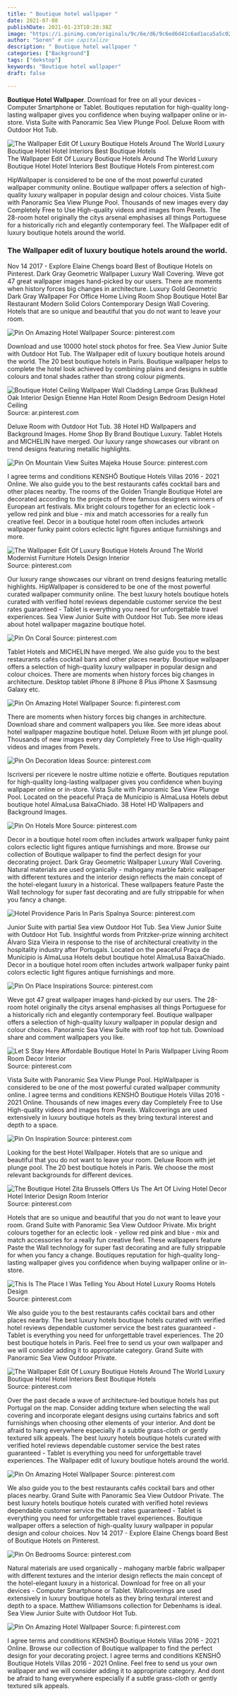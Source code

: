```yaml
---
title: " Boutique hotel wallpaper "
date: 2021-07-08
publishDate: 2021-01-23T10:28:38Z
image: "https://i.pinimg.com/originals/9c/6e/d6/9c6ed6d41c6ad1aca5a5c0243f6d3fd9.jpg"
author: "Soren" # use capitalize
description: " Boutique hotel wallpaper "
categories: ["Background"]
tags: ["dekstop"]
keywords: "Boutique hotel wallpaper"
draft: false

---
```



**Boutique Hotel Wallpaper**. Download for free on all your devices - Computer Smartphone or Tablet. Boutiques reputation for high-quality long-lasting wallpaper gives you confidence when buying wallpaper online or in-store. Vista Suite with Panoramic Sea View Plunge Pool. Deluxe Room with Outdoor Hot Tub.

![The Wallpaper Edit Of Luxury Boutique Hotels Around The World Luxury Boutique Hotel Hotel Interiors Best Boutique Hotels](https://i.pinimg.com/originals/d6/ed/d7/d6edd77b76ea65a6aa5f9cfaac254271.jpg "The Wallpaper Edit Of Luxury Boutique Hotels Around The World Luxury Boutique Hotel Hotel Interiors Best Boutique Hotels")
The Wallpaper Edit Of Luxury Boutique Hotels Around The World Luxury Boutique Hotel Hotel Interiors Best Boutique Hotels From pinterest.com


HipWallpaper is considered to be one of the most powerful curated wallpaper community online. Boutique wallpaper offers a selection of high-quality luxury wallpaper in popular design and colour choices. Vista Suite with Panoramic Sea View Plunge Pool. Thousands of new images every day Completely Free to Use High-quality videos and images from Pexels. The 28-room hotel originally the citys arsenal emphasises all things Portuguese for a historically rich and elegantly contemporary feel. The Wallpaper edit of luxury boutique hotels around the world.

### The Wallpaper edit of luxury boutique hotels around the world.

Nov 14 2017 - Explore Elaine Chengs board Best of Boutique Hotels on Pinterest. Dark Gray Geometric Wallpaper Luxury Wall Covering. Weve got 47 great wallpaper images hand-picked by our users. There are moments when history forces big changes in architecture. Luxury Gold Geometric Dark Gray Wallpaper For Office Home Living Room Shop Boutique Hotel Bar Restaurant Modern Solid Colors Contemporary Design Wall Covering. Hotels that are so unique and beautiful that you do not want to leave your room.


![Pin On Amazing Hotel Wallpaper](https://i.pinimg.com/originals/55/3a/33/553a331c4d613c61bb046b150c4e0952.jpg "Pin On Amazing Hotel Wallpaper")
Source: pinterest.com

Download and use 10000 hotel stock photos for free. Sea View Junior Suite with Outdoor Hot Tub. The Wallpaper edit of luxury boutique hotels around the world. The 20 best boutique hotels in Paris. Boutique wallpaper helps to complete the hotel look achieved by combining plains and designs in subtle colours and tonal shades rather than strong colour pigments.

![Boutique Hotel Ceiling Wallpaper Wall Cladding Lampe Gras Bulkhead Oak Interior Design Etienne Han Hotel Room Design Bedroom Design Hotel Ceiling](https://i.pinimg.com/originals/1e/bc/7b/1ebc7b2c700db29bfc7710a20411c1ff.jpg "Boutique Hotel Ceiling Wallpaper Wall Cladding Lampe Gras Bulkhead Oak Interior Design Etienne Han Hotel Room Design Bedroom Design Hotel Ceiling")
Source: ar.pinterest.com

Deluxe Room with Outdoor Hot Tub. 38 Hotel HD Wallpapers and Background Images. Home Shop By Brand Boutique Luxury. Tablet Hotels and MICHELIN have merged. Our luxury range showcases our vibrant on trend designs featuring metallic highlights.

![Pin On Mountain View Suites Majeka House](https://i.pinimg.com/originals/25/5a/aa/255aaa96cb74d7acd9ef62fa6a67b248.jpg "Pin On Mountain View Suites Majeka House")
Source: pinterest.com

I agree terms and conditions KENSHŌ Boutique Hotels Villas 2016 - 2021 Online. We also guide you to the best restaurants cafés cocktail bars and other places nearby. The rooms of the Golden Triangle Boutique Hotel are decorated according to the projects of three famous designers winners of European art festivals. Mix bright colours together for an eclectic look - yellow red pink and blue - mix and match accessories for a really fun creative feel. Decor in a boutique hotel room often includes artwork wallpaper funky paint colors eclectic light figures antique furnishings and more.

![The Wallpaper Edit Of Luxury Boutique Hotels Around The World Modernist Furniture Hotels Design Interior](https://i.pinimg.com/originals/47/9c/33/479c33c1784f2484ddecf0d09b2209c5.jpg "The Wallpaper Edit Of Luxury Boutique Hotels Around The World Modernist Furniture Hotels Design Interior")
Source: pinterest.com

Our luxury range showcases our vibrant on trend designs featuring metallic highlights. HipWallpaper is considered to be one of the most powerful curated wallpaper community online. The best luxury hotels boutique hotels curated with verified hotel reviews dependable customer service the best rates guaranteed - Tablet is everything you need for unforgettable travel experiences. Sea View Junior Suite with Outdoor Hot Tub. See more ideas about hotel wallpaper magazine boutique hotel.

![Pin On Coral](https://i.pinimg.com/originals/75/5d/9f/755d9fa77b06b85b705a8cbc121263ae.jpg "Pin On Coral")
Source: pinterest.com

Tablet Hotels and MICHELIN have merged. We also guide you to the best restaurants cafés cocktail bars and other places nearby. Boutique wallpaper offers a selection of high-quality luxury wallpaper in popular design and colour choices. There are moments when history forces big changes in architecture. Desktop tablet iPhone 8 iPhone 8 Plus iPhone X Sasmsung Galaxy etc.

![Pin On Amazing Hotel Wallpaper](https://i.pinimg.com/originals/cf/43/1e/cf431e816d52089b399016d13b9a5826.jpg "Pin On Amazing Hotel Wallpaper")
Source: fi.pinterest.com

There are moments when history forces big changes in architecture. Download share and comment wallpapers you like. See more ideas about hotel wallpaper magazine boutique hotel. Deluxe Room with jet plunge pool. Thousands of new images every day Completely Free to Use High-quality videos and images from Pexels.

![Pin On Decoration Ideas](https://i.pinimg.com/originals/22/46/fa/2246fa60bfddfbc1d26f155b3117f560.jpg "Pin On Decoration Ideas")
Source: pinterest.com

Iscriversi per ricevere le nostre ultime notizie e offerte. Boutiques reputation for high-quality long-lasting wallpaper gives you confidence when buying wallpaper online or in-store. Vista Suite with Panoramic Sea View Plunge Pool. Located on the peaceful Praça de Munícipio is AlmaLusa Hotels debut boutique hotel AlmaLusa BaixaChiado. 38 Hotel HD Wallpapers and Background Images.

![Pin On Hotels More](https://i.pinimg.com/originals/13/77/92/137792b231009367ba926f02a6f10cb5.jpg "Pin On Hotels More")
Source: pinterest.com

Decor in a boutique hotel room often includes artwork wallpaper funky paint colors eclectic light figures antique furnishings and more. Browse our collection of Boutique wallpaper to find the perfect design for your decorating project. Dark Gray Geometric Wallpaper Luxury Wall Covering. Natural materials are used organically - mahogany marble fabric wallpaper with different textures and the interior design reflects the main concept of the hotel-elegant luxury in a historical. These wallpapers feature Paste the Wall technology for super fast decorating and are fully strippable for when you fancy a change.

![Hotel Providence Paris In Paris Spalnya](https://i.pinimg.com/originals/4f/f3/d2/4ff3d2b4c90fdce5182ed745fd188f31.jpg "Hotel Providence Paris In Paris Spalnya")
Source: pinterest.com

Junior Suite with partial Sea view Outdoor Hot Tub. Sea View Junior Suite with Outdoor Hot Tub. Insightful words from Pritzker-prize winning architect Álvaro Siza Vieira in response to the rise of architectural creativity in the hospitality industry after Portugals. Located on the peaceful Praça de Munícipio is AlmaLusa Hotels debut boutique hotel AlmaLusa BaixaChiado. Decor in a boutique hotel room often includes artwork wallpaper funky paint colors eclectic light figures antique furnishings and more.

![Pin On Place Inspirations](https://i.pinimg.com/originals/50/be/a7/50bea711f04b128ee5e62f1442f715cb.jpg "Pin On Place Inspirations")
Source: pinterest.com

Weve got 47 great wallpaper images hand-picked by our users. The 28-room hotel originally the citys arsenal emphasises all things Portuguese for a historically rich and elegantly contemporary feel. Boutique wallpaper offers a selection of high-quality luxury wallpaper in popular design and colour choices. Panoramic Sea View Suite with roof top hot tub. Download share and comment wallpapers you like.

![Let S Stay Here Affordable Boutique Hotel In Paris Wallpaper Living Room Room Decor Interior](https://i.pinimg.com/originals/83/4a/eb/834aeb204507e7adea59446783b9f178.jpg "Let S Stay Here Affordable Boutique Hotel In Paris Wallpaper Living Room Room Decor Interior")
Source: pinterest.com

Vista Suite with Panoramic Sea View Plunge Pool. HipWallpaper is considered to be one of the most powerful curated wallpaper community online. I agree terms and conditions KENSHŌ Boutique Hotels Villas 2016 - 2021 Online. Thousands of new images every day Completely Free to Use High-quality videos and images from Pexels. Wallcoverings are used extensively in luxury boutique hotels as they bring textural interest and depth to a space.

![Pin On Inspiration](https://i.pinimg.com/originals/10/61/23/1061236d986551f64125f5c223f3b032.jpg "Pin On Inspiration")
Source: pinterest.com

Looking for the best Hotel Wallpaper. Hotels that are so unique and beautiful that you do not want to leave your room. Deluxe Room with jet plunge pool. The 20 best boutique hotels in Paris. We choose the most relevant backgrounds for different devices.

![The Boutique Hotel Zita Brussels Offers Us The Art Of Living Hotel Decor Hotel Interior Design Room Interior](https://i.pinimg.com/originals/a9/04/d9/a904d94f9411eabf81974e00d123cb5e.jpg "The Boutique Hotel Zita Brussels Offers Us The Art Of Living Hotel Decor Hotel Interior Design Room Interior")
Source: pinterest.com

Hotels that are so unique and beautiful that you do not want to leave your room. Grand Suite with Panoramic Sea View Outdoor Private. Mix bright colours together for an eclectic look - yellow red pink and blue - mix and match accessories for a really fun creative feel. These wallpapers feature Paste the Wall technology for super fast decorating and are fully strippable for when you fancy a change. Boutiques reputation for high-quality long-lasting wallpaper gives you confidence when buying wallpaper online or in-store.

![This Is The Place I Was Telling You About Hotel Luxury Rooms Hotels Design](https://i.pinimg.com/originals/56/29/07/56290761e4ed609dd1439baf211ebb37.jpg "This Is The Place I Was Telling You About Hotel Luxury Rooms Hotels Design")
Source: pinterest.com

We also guide you to the best restaurants cafés cocktail bars and other places nearby. The best luxury hotels boutique hotels curated with verified hotel reviews dependable customer service the best rates guaranteed - Tablet is everything you need for unforgettable travel experiences. The 20 best boutique hotels in Paris. Feel free to send us your own wallpaper and we will consider adding it to appropriate category. Grand Suite with Panoramic Sea View Outdoor Private.

![The Wallpaper Edit Of Luxury Boutique Hotels Around The World Luxury Boutique Hotel Hotel Interiors Best Boutique Hotels](https://i.pinimg.com/originals/d6/ed/d7/d6edd77b76ea65a6aa5f9cfaac254271.jpg "The Wallpaper Edit Of Luxury Boutique Hotels Around The World Luxury Boutique Hotel Hotel Interiors Best Boutique Hotels")
Source: pinterest.com

Over the past decade a wave of architecture-led boutique hotels has put Portugal on the map. Consider adding texture when selecting the wall covering and incorporate elegant designs using curtains fabrics and soft furnishings when choosing other elements of your interior. And dont be afraid to hang everywhere especially if a subtle grass-cloth or gently textured silk appeals. The best luxury hotels boutique hotels curated with verified hotel reviews dependable customer service the best rates guaranteed - Tablet is everything you need for unforgettable travel experiences. The Wallpaper edit of luxury boutique hotels around the world.

![Pin On Amazing Hotel Wallpaper](https://i.pinimg.com/originals/c1/71/52/c17152da9bf2a5f3c2b581fce0e9d74c.jpg "Pin On Amazing Hotel Wallpaper")
Source: pinterest.com

We also guide you to the best restaurants cafés cocktail bars and other places nearby. Grand Suite with Panoramic Sea View Outdoor Private. The best luxury hotels boutique hotels curated with verified hotel reviews dependable customer service the best rates guaranteed - Tablet is everything you need for unforgettable travel experiences. Boutique wallpaper offers a selection of high-quality luxury wallpaper in popular design and colour choices. Nov 14 2017 - Explore Elaine Chengs board Best of Boutique Hotels on Pinterest.

![Pin On Bedrooms](https://i.pinimg.com/originals/17/e9/b9/17e9b9663be770c81addddd10968c26c.jpg "Pin On Bedrooms")
Source: pinterest.com

Natural materials are used organically - mahogany marble fabric wallpaper with different textures and the interior design reflects the main concept of the hotel-elegant luxury in a historical. Download for free on all your devices - Computer Smartphone or Tablet. Wallcoverings are used extensively in luxury boutique hotels as they bring textural interest and depth to a space. Matthew Williamsons collection for Debenhams is ideal. Sea View Junior Suite with Outdoor Hot Tub.

![Pin On Amazing Hotel Wallpaper](https://i.pinimg.com/originals/9c/6e/d6/9c6ed6d41c6ad1aca5a5c0243f6d3fd9.jpg "Pin On Amazing Hotel Wallpaper")
Source: fi.pinterest.com

I agree terms and conditions KENSHŌ Boutique Hotels Villas 2016 - 2021 Online. Browse our collection of Boutique wallpaper to find the perfect design for your decorating project. I agree terms and conditions KENSHŌ Boutique Hotels Villas 2016 - 2021 Online. Feel free to send us your own wallpaper and we will consider adding it to appropriate category. And dont be afraid to hang everywhere especially if a subtle grass-cloth or gently textured silk appeals.

